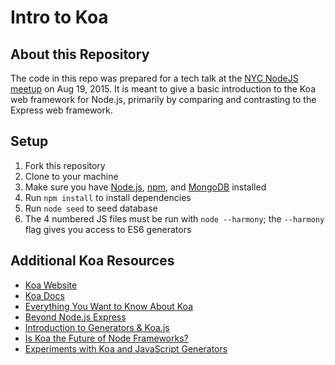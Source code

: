 # Intro to Koa

## About this Repository
The code in this repo was prepared for a tech talk at the [NYC NodeJS meetup](http://www.meetup.com/nodejs/) on Aug 19, 2015. It is meant to give a basic introduction to the Koa web framework for Node.js, primarily by comparing and contrasting to the Express web framework.

## Setup
1. Fork this repository
2. Clone to your machine
2. Make sure you have [Node.js](https://nodejs.org/), [npm](https://www.npmjs.com/), and [MongoDB](https://www.mongodb.org/) installed
3. Run `npm install` to install dependencies
4. Run `node seed` to seed database
5. The 4 numbered JS files must be run with `node --harmony`; the `--harmony` flag gives you access to ES6 generators

## Additional Koa Resources

* [Koa Website](http://koajs.com/)
* [Koa Docs](https://github.com/koajs/koa/wiki)
* [Everything You Want to Know About Koa](http://heyjimmy.co/2015/08/13/everything-you-want-to-know-about-koa/)
* [Beyond Node.js Express](https://strongloop.com/strongblog/node-js-express-introduction-koa-js-zone/)
* [Introduction to Generators & Koa.js](http://code.tutsplus.com/tutorials/introduction-to-generators-koajs-part-1--cms-21615)
* [Is Koa the Future of Node Frameworks?](http://dailyjs.com/2014/01/09/koa/)
* [Experiments with Koa and JavaScript Generators](http://blog.stevensanderson.com/2013/12/21/experiments-with-koa-and-javascript-generators/)

